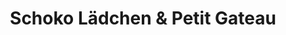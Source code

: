 ---
title: "Schoko Lädchen & Petit Gateau"
url: /halle-saale/schoko-laedchen-und-petit-gateau/
shop: Schokolade
---